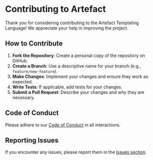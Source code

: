 # Contributing to Artefact

Thank you for considering contributing to the Artefact Templating Language! We appreciate your help in improving the project.

## How to Contribute

1. **Fork the Repository**: Create a personal copy of the repository on GitHub.
2. **Create a Branch**: Use a descriptive name for your branch (e.g., `feature/new-feature`).
3. **Make Changes**: Implement your changes and ensure they work as expected.
4. **Write Tests**: If applicable, add tests for your changes.
5. **Submit a Pull Request**: Describe your changes and why they are necessary.

## Code of Conduct

Please adhere to our [Code of Conduct](CODE_OF_CONDUCT.md) in all interactions.

## Reporting Issues

If you encounter any issues, please report them in the [Issues section](https://github.com/MrMichelr/Artefact/issues).
